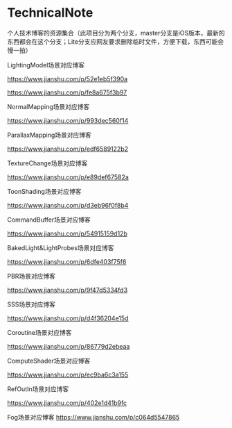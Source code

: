 
# TechnicalNote
个人技术博客的资源集合（此项目分为两个分支，master分支是iOS版本，最新的东西都会在这个分支；Lite分支应网友要求删除临时文件，方便下载，东西可能会慢一拍）

LightingModel场景对应博客

https://www.jianshu.com/p/52e1eb5f390a

https://www.jianshu.com/p/fe8a675f3b97

NormalMapping场景对应博客

https://www.jianshu.com/p/993dec560f14

ParallaxMapping场景对应博客

https://www.jianshu.com/p/edf6589122b2

TextureChange场景对应博客

https://www.jianshu.com/p/e89def67582a

ToonShading场景对应博客

https://www.jianshu.com/p/d3eb96f0f8b4

CommandBuffer场景对应博客

https://www.jianshu.com/p/54915159d12b

BakedLight&LightProbes场景对应博客

https://www.jianshu.com/p/6dfe403f75f6

PBR场景对应博客

https://www.jianshu.com/p/9f47d5334fd3

SSS场景对应博客

https://www.jianshu.com/p/d4f36204e15d

Coroutine场景对应博客

https://www.jianshu.com/p/86779d2ebeaa

ComputeShader场景对应博客

https://www.jianshu.com/p/ec9ba6c3a155

RefOutIn场景对应博客

https://www.jianshu.com/p/402e1d41b9fc

Fog场景对应博客
https://www.jianshu.com/p/c064d5547865


